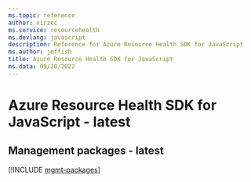 ```yaml
---
ms.topic: reference
author: xirzec
ms.service: resourcehealth
ms.devlang: javascript
description: Reference for Azure Resource Health SDK for JavaScript
ms.author: jeffish
title: Azure Resource Health SDK for JavaScript
ms.data: 09/28/2022
---
```

# Azure Resource Health SDK for JavaScript - latest

## Management packages - latest
[!INCLUDE [mgmt-packages](resource-health-mgmt-index.md)]